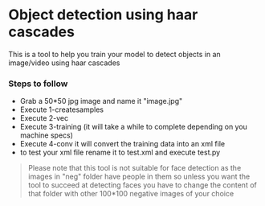 # Object detection using haar cascades

This is a tool to help you train your model to detect objects in an image/video using haar cascades

### Steps to follow

- Grab a 50*50 jpg image and name it "image.jpg"
- Execute 1-createsamples
- Execute 2-vec
- Execute 3-training (it will take a while to complete depending on you machine specs)
- Execute 4-conv it will convert the training data into an xml file
- to test your xml file rename it to test.xml and execute test.py

> Please note that this tool is not suitable for face detection as the images in "neg" folder have people in them so unless you want the tool to succeed at detecting faces you have to change the content of that folder with other 100*100 negative images of your choice